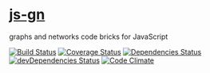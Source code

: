 [js-gn](http://aureooms.github.io/js-gn)
==

graphs and networks code bricks for JavaScript

[![Build Status](https://travis-ci.org/aureooms/js-gn.svg)](https://travis-ci.org/aureooms/js-gn)
[![Coverage Status](https://coveralls.io/repos/aureooms/js-gn/badge.png)](https://coveralls.io/r/aureooms/js-gn)
[![Dependencies Status](https://david-dm.org/aureooms/js-gn.png)](https://david-dm.org/aureooms/js-gn#info=dependencies)
[![devDependencies Status](https://david-dm.org/aureooms/js-gn/dev-status.png)](https://david-dm.org/aureooms/js-gn#info=devDependencies)
[![Code Climate](https://codeclimate.com/github/aureooms/js-gn.png)](https://codeclimate.com/github/aureooms/js-gn)

